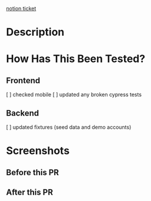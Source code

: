 [notion ticket](PASTE_LINK_HERE)

# Description

# How Has This Been Tested?

## Frontend

[ ] checked mobile
[ ] updated any broken cypress tests

## Backend

[ ] updated fixtures (seed data and demo accounts)

# Screenshots

## Before this PR

## After this PR

